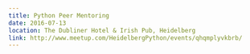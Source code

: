 ```yaml
---
title: Python Peer Mentoring
date: 2016-07-13
location: The Dubliner Hotel & Irish Pub, Heidelberg
link: http://www.meetup.com/HeidelbergPython/events/qhqmplyvkbrb/
---
```

